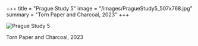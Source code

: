 +++
title = "Prague Study 5"
image = "/images/PragueStudy5_507x768.jpg"
summary = "Torn Paper and Charcoal, 2023"
+++

![Prague Study 5](/images/PragueStudy5_507x768.jpg)

Torn Paper and Charcoal, 2023
